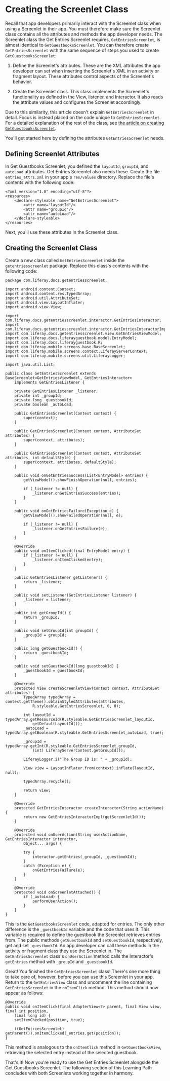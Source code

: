 # Creating the Screenlet Class [](id=creating-the-screenlet-class-0)

Recall that app developers primarily interact with the Screenlet class when 
using a Screenlet in their app. You must therefore make sure the Screenlet class 
contains all the attributes and methods the app developer needs. The Screenlet 
class the Get Entries Screenlet requires, `GetEntriesScreenlet`, is almost 
identical to `GetGuestbooksScreenlet`. You can therefore create 
`GetEntriesScreenlet` with the same sequence of steps you used to create 
`GetGuestbooksScreenlet`: 

1. Define the Screenlet's attributes. These are the XML attributes the app 
   developer can set when inserting the Screenlet's XML in an activity or 
   fragment layout. These attributes control aspects of the Screenlet's 
   behavior. 

2. Create the Screenlet class. This class implements the Screenlet's 
   functionality as defined in the View, listener, and Interactor. It also reads 
   the attribute values and configures the Screenlet accordingly. 

Due to this similarity, this article doesn't explain `GetEntriesScreenlet` in 
detail. Focus is instead placed on the code unique to `GetEntriesScreenlet`. For 
a detailed explanation of the rest of the class, see 
[the article on creating `GetGuestbooksScreenlet`](/develop/learning-paths/mobile/-/knowledge_base/6-2/creating-the-screenlet-class). 

You'll get started here by defining the attributes `GetEntriesScreenlet` needs. 

## Defining Screenlet Attributes [](id=defining-screenlet-attributes)

In Get Guestbooks Screenlet, you defined the `layoutId`, `groupId`, and 
`autoLoad` attributes. Get Entries Screenlet also needs these. Create the file 
`entries_attrs.xml` in your app's `res/values` directory. Replace the file's 
contents with the following code:

    <?xml version="1.0" encoding="utf-8"?>
    <resources>
        <declare-styleable name="GetEntriesScreenlet">
            <attr name="layoutId"/>
            <attr name="groupId"/>
            <attr name="autoLoad"/>
        </declare-styleable>
    </resources>

Next, you'll use these attributes in the Screenlet class. 

## Creating the Screenlet Class [](id=creating-the-screenlet-class)

Create a new class called `GetEntriesScreenlet` inside the `getentriesscreenlet` 
package. Replace this class's contents with the following code:

    package com.liferay.docs.getentriesscreenlet;

    import android.content.Context;
    import android.content.res.TypedArray;
    import android.util.AttributeSet;
    import android.view.LayoutInflater;
    import android.view.View;

    import com.liferay.docs.getentriesscreenlet.interactor.GetEntriesInteractor;
    import com.liferay.docs.getentriesscreenlet.interactor.GetEntriesInteractorImpl;
    import com.liferay.docs.getentriesscreenlet.view.GetEntriesViewModel;
    import com.liferay.docs.liferayguestbook.model.EntryModel;
    import com.liferay.docs.liferayguestbook.R;
    import com.liferay.mobile.screens.base.BaseScreenlet;
    import com.liferay.mobile.screens.context.LiferayServerContext;
    import com.liferay.mobile.screens.util.LiferayLogger;

    import java.util.List;

    public class GetEntriesScreenlet extends BaseScreenlet<GetEntriesViewModel, GetEntriesInteractor>
        implements GetEntriesListener {

        private GetEntriesListener _listener;
        private int _groupId;
        private long _guestbookId;
        private boolean _autoLoad;

        public GetEntriesScreenlet(Context context) {
            super(context);
        }

        public GetEntriesScreenlet(Context context, AttributeSet attributes) {
            super(context, attributes);
        }

        public GetEntriesScreenlet(Context context, AttributeSet attributes, int defaultStyle) {
            super(context, attributes, defaultStyle);
        }

        public void onGetEntriesSuccess(List<EntryModel> entries) {
            getViewModel().showFinishOperation(null, entries);

            if (_listener != null) {
                _listener.onGetEntriesSuccess(entries);
            }
        }

        public void onGetEntriesFailure(Exception e) {
            getViewModel().showFailedOperation(null, e);

            if (_listener != null) {
                _listener.onGetEntriesFailure(e);
            }
        }

        @Override
        public void onItemClicked(final EntryModel entry) {
            if (_listener != null) {
                _listener.onItemClicked(entry);
            }
        }

        public GetEntriesListener getListener() {
            return _listener;
        }

        public void setListener(GetEntriesListener listener) {
            _listener = listener;
        }

        public int getGroupId() {
            return _groupId;
        }

        public void setGroupId(int groupId) {
            _groupId = groupId;
        }

        public long getGuestbookId() {
            return _guestbookId;
        }

        public void setGuestbookId(long guestbookId) {
            _guestbookId = guestbookId;
        }

        @Override
        protected View createScreenletView(Context context, AttributeSet attributes) {
            TypedArray typedArray = context.getTheme().obtainStyledAttributes(attributes, 
                R.styleable.GetEntriesScreenlet, 0, 0);

            int layoutId = typedArray.getResourceId(R.styleable.GetEntriesScreenlet_layoutId, 
                getDefaultLayoutId());
            _autoLoad = typedArray.getBoolean(R.styleable.GetEntriesScreenlet_autoLoad, true);

            _groupId = typedArray.getInt(R.styleable.GetEntriesScreenlet_groupId,
                (int) LiferayServerContext.getGroupId());

            LiferayLogger.i("The Group ID is: " + _groupId);

            View view = LayoutInflater.from(context).inflate(layoutId, null);

            typedArray.recycle();

            return view;
        }

        @Override
        protected GetEntriesInteractor createInteractor(String actionName) {
            return new GetEntriesInteractorImpl(getScreenletId());
        }

        @Override
        protected void onUserAction(String userActionName, GetEntriesInteractor interactor, 
            Object... args) {

            try {
                interactor.getEntries(_groupId, _guestbookId);
            }
            catch (Exception e) {
                onGetEntriesFailure(e);
            }
        }

        @Override
        protected void onScreenletAttached() {
            if (_autoLoad) {
                performUserAction();
            }
        }
    }

This is the `GetGuestbooksScreenlet` code, adapted for entries. The only other 
difference is the `_guestbookId` variable and the code that uses it. This 
variable is required to define the guestbook the Screenlet retrieves entries 
from. The public methods `getGuestbookId` and `setGuestbookId`, respectively, 
get and set `_guestbookId`. An app developer can call these methods in the 
activity or fragment class they use the Screenlet in. The `GetEntriesScreenlet` 
class's `onUserAction` method calls the Interactor's `getEntries` method with 
`_groupId` and `_guestbookId`. 

Great! You finished the `GetEntriesScreenlet` class! There's one more thing to 
take care of, however, before you can use this Screenlet in your app. Return to 
the `GetEntriesView` class and uncomment the line containing 
`GetEntriesScreenlet` in the `onItemClick` method. This method should now appear 
as follows:

    @Override
    public void onItemClick(final AdapterView<?> parent, final View view, final int position, 
        final long id) {
        setItemChecked(position, true);

        ((GetEntriesScreenlet) getParent()).onItemClicked(_entries.get(position));
    }

This method is analogous to the `onItemClick` method in `GetGuestbooksView`, 
retrieving the selected entry instead of the selected guestbook. 

That's it! Now you're ready to use the Get Entries Screenlet alongside the Get 
Guestbooks Screenlet. The following section of this Learning Path concludes with 
both Screenlets working together in harmony. 
